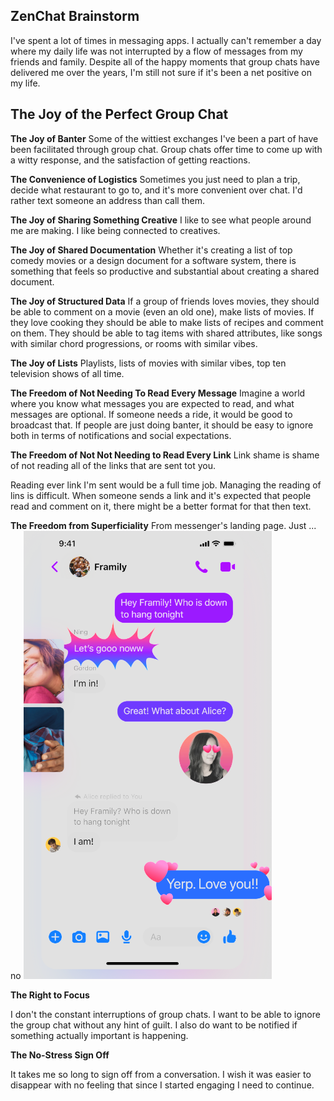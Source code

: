## ZenChat Brainstorm

I've spent a lot of times in messaging apps. I actually can't remember a day where my daily life was not interrupted by a flow of messages from my friends and family. Despite all of the happy moments that group chats have delivered me over the years, I'm still not sure if it's been a net positive on my life.

## The Joy of the Perfect Group Chat

**The Joy of Banter**
Some of the wittiest exchanges I've been a part of have been facilitated through group chat. Group chats offer time to come up with a witty response, and the satisfaction of getting reactions.

**The Convenience of Logistics**
Sometimes you just need to plan a trip, decide what restaurant to go to, and it's more convenient over chat. I'd rather text someone an address than call them.

**The Joy of Sharing Something Creative**
I like to see what people around me are making. I like being connected to creatives.

**The Joy of Shared Documentation**
Whether it's creating a list of top comedy movies or a design document for a software system, there is something that feels so productive and substantial about creating a shared document.

**The Joy of Structured Data**
If a group of friends loves movies, they should be able to comment on a movie (even an old one), make lists of movies. If they love cooking they should be able to make lists of recipes and comment on them. They should be able to tag items with shared attributes, like songs with similar chord progressions, or rooms with similar vibes.

**The Joy of Lists**
Playlists, lists of movies with similar vibes, top ten television shows of all time.

**The Freedom of Not Needing To Read Every Message**
Imagine a world where you know what messages you are expected to read, and what messages are optional. If someone needs a ride, it would be good to broadcast that. If people are just doing banter, it should be easy to ignore both in terms of notifications and social expectations.

**The Freedom of Not Not Needing to Read Every Link**
Link shame is shame of not reading all of the links that are sent tot you.

Reading ever link I'm sent would be a full time job. Managing the reading of lins is difficult. When someone sends a link and it's expected that people read and comment on it, there might be a better format for that then text.

**The Freedom from Superficiality**
From messenger's landing page. Just ... no
![alt text](image.png)

**The Right to Focus**

I don't the constant interruptions of group chats. I want to be able to ignore the group chat without any hint of guilt. I also do want to be notified if something actually important is happening.

**The No-Stress Sign Off**

It takes me so long to sign off from a conversation. I wish it was easier to disappear with no feeling that since I started engaging I need to continue.
